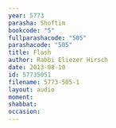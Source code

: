 ```yaml
---
year: 5773
parasha: Shoftim
bookcode: "5"
fullparashacode: "505"
parashacode: "505"
title: Flash
author: Rabbi Eliezer Hirsch
date: 2013-08-10
id: 57735051
filename: 5773-505-1
layout: audio
moment: 
shabbat: 
occasion: 
---
```

